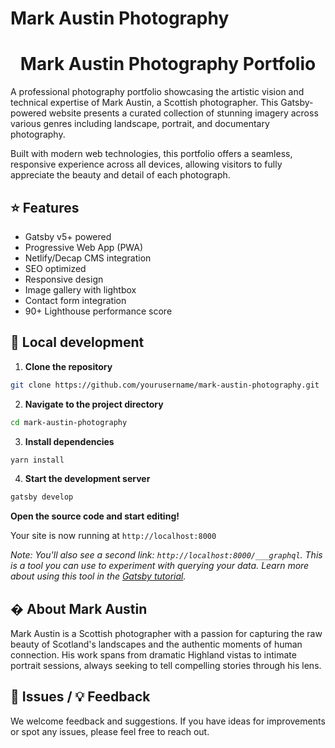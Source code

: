 
# Mark Austin Photography

<h1 align=center>Mark Austin Photography Portfolio</h1>

A professional photography portfolio showcasing the artistic vision and technical expertise of Mark Austin, a Scottish photographer. This Gatsby-powered website presents a curated collection of stunning imagery across various genres including landscape, portrait, and documentary photography.

Built with modern web technologies, this portfolio offers a seamless, responsive experience across all devices, allowing visitors to fully appreciate the beauty and detail of each photograph.

## ⭐ Features

- Gatsby v5+ powered
- Progressive Web App (PWA)
- Netlify/Decap CMS integration
- SEO optimized
- Responsive design
- Image gallery with lightbox
- Contact form integration
- 90+ Lighthouse performance score

## 🚀 Local development

1. **Clone the repository**

```bash
git clone https://github.com/yourusername/mark-austin-photography.git
```

2. **Navigate to the project directory**

```bash
cd mark-austin-photography
```

3. **Install dependencies**

```bash
yarn install
```

4. **Start the development server**

```bash
gatsby develop 
```

**Open the source code and start editing!**

Your site is now running at `http://localhost:8000`

_Note: You'll also see a second link: _`http://localhost:8000/___graphql`_. This is a tool you can use to experiment with querying your data. Learn more about using this tool in the [Gatsby tutorial](https://www.gatsbyjs.org/tutorial/part-five/#introducing-graphiql)._

## � About Mark Austin

Mark Austin is a Scottish photographer with a passion for capturing the raw beauty of Scotland's landscapes and the authentic moments of human connection. His work spans from dramatic Highland vistas to intimate portrait sessions, always seeking to tell compelling stories through his lens.

## 🐛 Issues / 💡 Feedback

We welcome feedback and suggestions. If you have ideas for improvements or spot any issues, please feel free to reach out.
